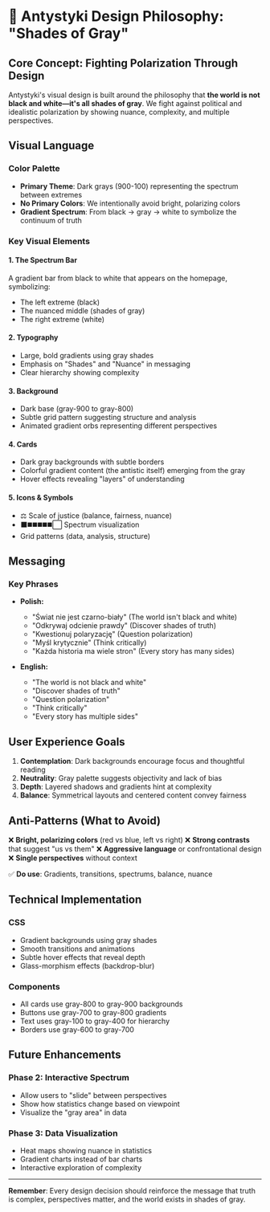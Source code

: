 # 🎨 Antystyki Design Philosophy: "Shades of Gray"

## Core Concept: Fighting Polarization Through Design

Antystyki's visual design is built around the philosophy that **the world is not black and white—it's all shades of gray**. We fight against political and idealistic polarization by showing nuance, complexity, and multiple perspectives.

## Visual Language

### Color Palette
- **Primary Theme**: Dark grays (900-100) representing the spectrum between extremes
- **No Primary Colors**: We intentionally avoid bright, polarizing colors
- **Gradient Spectrum**: From black → gray → white to symbolize the continuum of truth

### Key Visual Elements

#### 1. **The Spectrum Bar**
A gradient bar from black to white that appears on the homepage, symbolizing:
- The left extreme (black)
- The nuanced middle (shades of gray)
- The right extreme (white)

#### 2. **Typography**
- Large, bold gradients using gray shades
- Emphasis on "Shades" and "Nuance" in messaging
- Clear hierarchy showing complexity

#### 3. **Background**
- Dark base (gray-900 to gray-800)
- Subtle grid pattern suggesting structure and analysis
- Animated gradient orbs representing different perspectives

#### 4. **Cards**
- Dark gray backgrounds with subtle borders
- Colorful gradient content (the antistic itself) emerging from the gray
- Hover effects revealing "layers" of understanding

#### 5. **Icons & Symbols**
- ⚖️ Scale of justice (balance, fairness, nuance)
- ⬛◼️◼️◼️◼️◼️⬜ Spectrum visualization
- Grid patterns (data, analysis, structure)

## Messaging

### Key Phrases
- **Polish:**
  - "Świat nie jest czarno-biały" (The world isn't black and white)
  - "Odkrywaj odcienie prawdy" (Discover shades of truth)
  - "Kwestionuj polaryzację" (Question polarization)
  - "Myśl krytycznie" (Think critically)
  - "Każda historia ma wiele stron" (Every story has many sides)

- **English:**
  - "The world is not black and white"
  - "Discover shades of truth"
  - "Question polarization"
  - "Think critically"
  - "Every story has multiple sides"

## User Experience Goals

1. **Contemplation**: Dark backgrounds encourage focus and thoughtful reading
2. **Neutrality**: Gray palette suggests objectivity and lack of bias
3. **Depth**: Layered shadows and gradients hint at complexity
4. **Balance**: Symmetrical layouts and centered content convey fairness

## Anti-Patterns (What to Avoid)

❌ **Bright, polarizing colors** (red vs blue, left vs right)
❌ **Strong contrasts** that suggest "us vs them"
❌ **Aggressive language** or confrontational design
❌ **Single perspectives** without context

✅ **Do use**: Gradients, transitions, spectrums, balance, nuance

## Technical Implementation

### CSS
- Gradient backgrounds using gray shades
- Smooth transitions and animations
- Subtle hover effects that reveal depth
- Glass-morphism effects (backdrop-blur)

### Components
- All cards use gray-800 to gray-900 backgrounds
- Buttons use gray-700 to gray-800 gradients
- Text uses gray-100 to gray-400 for hierarchy
- Borders use gray-600 to gray-700

## Future Enhancements

### Phase 2: Interactive Spectrum
- Allow users to "slide" between perspectives
- Show how statistics change based on viewpoint
- Visualize the "gray area" in data

### Phase 3: Data Visualization
- Heat maps showing nuance in statistics
- Gradient charts instead of bar charts
- Interactive exploration of complexity

---

**Remember**: Every design decision should reinforce the message that truth is complex, perspectives matter, and the world exists in shades of gray.

